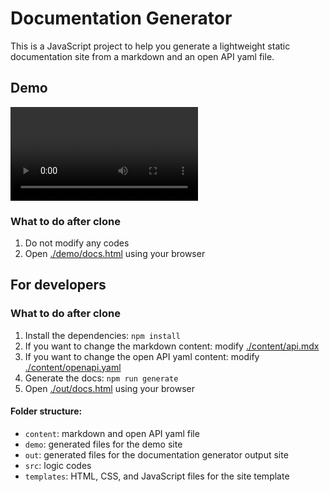 # Documentation Generator
This is a JavaScript project to help you generate a lightweight static documentation site from a markdown and an open API yaml file.

## Demo
![](./demo/demo.mp4)

### What to do after clone
1. Do not modify any codes
2. Open [./demo/docs.html](./demo/docs.html) using your browser

## For developers
### What to do after clone
1. Install the dependencies: `npm install`
2. If you want to change the markdown content: modify [./content/api.mdx](./content/api.mdx)
3. If you want to change the open API yaml content: modify [./content/openapi.yaml](./content/openapi.yaml)
4. Generate the docs: `npm run generate`
5. Open [./out/docs.html](./out/docs.html) using your browser

#### Folder structure:
* `content`: markdown and open API yaml file
* `demo`: generated files for the demo site
* `out`: generated files for the documentation generator output site
* `src`: logic codes
* `templates`: HTML, CSS, and JavaScript files for the site template